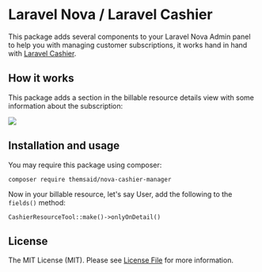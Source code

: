 # Laravel Nova / Laravel Cashier

This package adds several components to your Laravel Nova Admin panel to help you with managing customer subscriptions, it works hand
in hand with [Laravel Cashier](https://github.com/laravel/cashier).

## How it works

This package adds a section in the billable resource details view with some information about the subscription:

<img src="https://github.com/themsaid/nova-cashier-tool/blob/master/resource-tool.jpg?raw=true">


## Installation and usage

You may require this package using composer:

```
composer require themsaid/nova-cashier-manager
```

Now in your billable resource, let's say User, add the following to the `fields()` method:

```
CashierResourceTool::make()->onlyOnDetail()
```


## License

The MIT License (MIT). Please see [License File](LICENSE.md) for more information.
